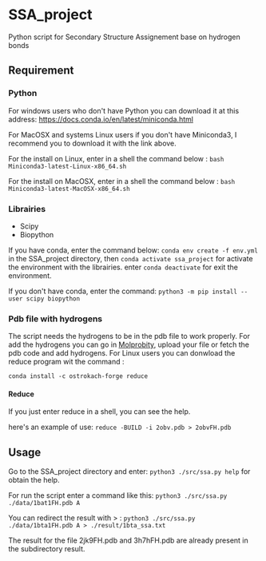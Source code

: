 # SSA_project
Python script for Secondary Structure Assignement base on hydrogen bonds
## Requirement
### Python
For windows users who don't have Python you can download it at this address: https://docs.conda.io/en/latest/miniconda.html

For MacOSX and systems Linux users if you don't have Miniconda3, I recommend you to download it with the link above.

For the install on Linux, enter in a shell the command below : `bash Miniconda3-latest-Linux-x86_64.sh` 

For the install on MacOSX, enter in a shell the command below : `bash Miniconda3-latest-MacOSX-x86_64.sh`
### Librairies
- Scipy
- Biopython

If you have conda, enter the command below: `conda env create -f env.yml` in the SSA_project directory, then `conda activate ssa_project` for activate the environment with the librairies. enter `conda deactivate` for exit the environment.

If you don't have conda, enter the command: `python3 -m pip install --user scipy biopython`
### Pdb file with hydrogens
The script needs the hydrogens to be in the pdb file to work properly. For add the hydrogens you can go in [Molprobity](http://molprobity.biochem.duke.edu/), upload your file or fetch the pdb code and add hydrogens. For Linux users you can donwload the reduce program wit the command :

`conda install -c ostrokach-forge reduce`

#### Reduce
If you just enter reduce in a shell, you can see the help.

here's an example of use: `reduce -BUILD -i 2obv.pdb > 2obvFH.pdb`

## Usage

Go to the SSA_project directory and enter: `python3 ./src/ssa.py help` for obtain the help. 

For run the script enter a command like this: `python3 ./src/ssa.py ./data/1bat1FH.pdb A`

You can redirect the result with > : `python3 ./src/ssa.py ./data/1bta1FH.pdb A > ./result/1bta_ssa.txt`

The result for the file 2jk9FH.pdb and 3h7hFH.pdb are already present in the subdirectory result.

